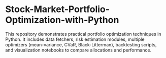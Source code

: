 # Stock-Market-Portfolio-Optimization-with-Python
This repository demonstrates practical portfolio optimization techniques in Python. It includes data fetchers, risk estimation modules, multiple optimizers (mean-variance, CVaR, Black-Litterman), backtesting scripts, and visualization notebooks to compare allocations and performance.

